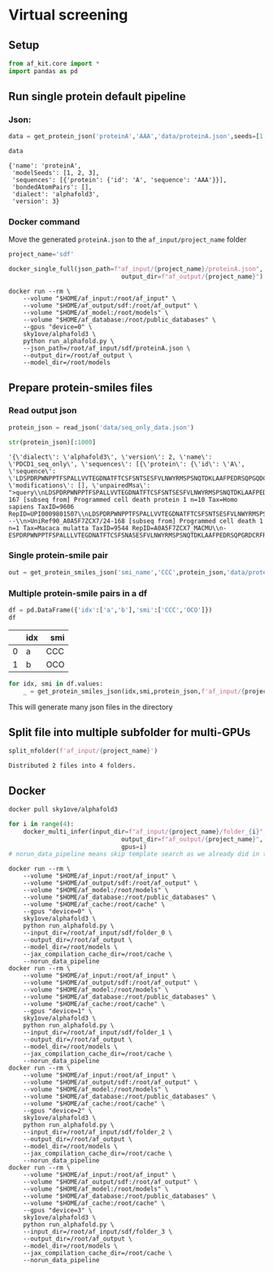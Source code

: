 # Virtual screening


<!-- WARNING: THIS FILE WAS AUTOGENERATED! DO NOT EDIT! -->

## Setup

``` python
from af_kit.core import *
import pandas as pd
```

## Run single protein default pipeline

### Json:

``` python
data = get_protein_json('proteinA','AAA','data/proteinA.json',seeds=[1,2,3])
```

``` python
data
```

    {'name': 'proteinA',
     'modelSeeds': [1, 2, 3],
     'sequences': [{'protein': {'id': 'A', 'sequence': 'AAA'}}],
     'bondedAtomPairs': [],
     'dialect': 'alphafold3',
     'version': 3}

### Docker command

Move the generated `proteinA.json` to the `af_input/project_name` folder

``` python
project_name='sdf'
```

``` python
docker_single_full(json_path=f"af_input/{project_name}/proteinA.json",
                               output_dir=f"af_output/{project_name}")
```

    docker run --rm \
        --volume "$HOME/af_input:/root/af_input" \
        --volume "$HOME/af_output/sdf:/root/af_output" \
        --volume "$HOME/af_model:/root/models" \
        --volume "$HOME/af_database:/root/public_databases" \
        --gpus "device=0" \
        sky1ove/alphafold3 \
        python run_alphafold.py \
        --json_path=/root/af_input/sdf/proteinA.json \
        --output_dir=/root/af_output \
        --model_dir=/root/models

## Prepare protein-smiles files

### Read output json

``` python
protein_json = read_json('data/seq_only_data.json')
```

``` python
str(protein_json)[:1000]
```

    '{\'dialect\': \'alphafold3\', \'version\': 2, \'name\': \'PDCD1_seq_only\', \'sequences\': [{\'protein\': {\'id\': \'A\', \'sequence\': \'LDSPDRPWNPPTFSPALLVVTEGDNATFTCSFSNTSESFVLNWYRMSPSNQTDKLAAFPEDRSQPGQDCRFRVTQLPNGRDFHMSVVRARRNDSGTYLCGAISLAPKAQIKESLRAELRVTERRAEVPTAHPSPSPRPAGQFQTLV\', \'modifications\': [], \'unpairedMsa\': ">query\\nLDSPDRPWNPPTFSPALLVVTEGDNATFTCSFSNTSESFVLNWYRMSPSNQTDKLAAFPEDRSQPGQDCRFRVTQLPNGRDFHMSVVRARRNDSGTYLCGAISLAPKAQIKESLRAELRVTERRAEVPTAHPSPSPRPAGQFQTLV\\n>UniRef90_UPI0009801507/25-167 [subseq from] Programmed cell death protein 1 n=10 Tax=Homo sapiens TaxID=9606 RepID=UPI0009801507\\nLDSPDRPWNPPTFSPALLVVTEGDNATFTCSFSNTSESFVLNWYRMSPSNQTDKLAAFPEDRSQPGQDCRFRVTQLPNGRDFHMSVVRARRNDSGTYLCGAISLAPKAQIKESLRAELRVTERRAEVPTAHPSPSPRPAGQFQ---\\n>UniRef90_A0A5F7ZCX7/24-168 [subseq from] Programmed cell death 1 n=1 Tax=Macaca mulatta TaxID=9544 RepID=A0A5F7ZCX7_MACMU\\n-ESPDRPWNPPTFSPALLLVTEGDNATFTCSFSNASESFVLNWYRMSPSNQTDKLAAFPEDRSQPGRDCRFRVTQLPNGRDFHMSVVRARRNDSGTYLCGAISLAPKAQIKESLRAELRVTERRAEVPTAHPSPSPRP'

### Single protein-smile pair

``` python
out = get_protein_smiles_json('smi_name','CCC',protein_json,'data/protein_smi.json')
```

### Multiple protein-smile pairs in a df

``` python
df = pd.DataFrame({'idx':['a','b'],'smi':['CCC','OCO']})
df
```

<div>
<style scoped>
    .dataframe tbody tr th:only-of-type {
        vertical-align: middle;
    }
&#10;    .dataframe tbody tr th {
        vertical-align: top;
    }
&#10;    .dataframe thead th {
        text-align: right;
    }
</style>

<table class="dataframe" data-quarto-postprocess="true" data-border="1">
<thead>
<tr style="text-align: right;">
<th data-quarto-table-cell-role="th"></th>
<th data-quarto-table-cell-role="th">idx</th>
<th data-quarto-table-cell-role="th">smi</th>
</tr>
</thead>
<tbody>
<tr>
<td data-quarto-table-cell-role="th">0</td>
<td>a</td>
<td>CCC</td>
</tr>
<tr>
<td data-quarto-table-cell-role="th">1</td>
<td>b</td>
<td>OCO</td>
</tr>
</tbody>
</table>

</div>

``` python
for idx, smi in df.values:
    _ = get_protein_smiles_json(idx,smi,protein_json,f'af_input/{project_name}/{idx}.json',seeds=[1,2,3])
```

This will generate many json files in the directory

## Split file into multiple subfolder for multi-GPUs

``` python
split_nfolder(f'af_input/{project_name}')
```

    Distributed 2 files into 4 folders.

## Docker

``` bash
docker pull sky1ove/alphafold3
```

``` python
for i in range(4):
    docker_multi_infer(input_dir=f"af_input/{project_name}/folder_{i}",
                               output_dir=f"af_output/{project_name}",
                               gpus=i)
# norun_data_pipeline means skip template search as we already did in the first step
```

    docker run --rm \
        --volume "$HOME/af_input:/root/af_input" \
        --volume "$HOME/af_output/sdf:/root/af_output" \
        --volume "$HOME/af_model:/root/models" \
        --volume "$HOME/af_database:/root/public_databases" \
        --volume "$HOME/af_cache:/root/cache" \
        --gpus "device=0" \
        sky1ove/alphafold3 \
        python run_alphafold.py \
        --input_dir=/root/af_input/sdf/folder_0 \
        --output_dir=/root/af_output \
        --model_dir=/root/models \
        --jax_compilation_cache_dir=/root/cache \
        --norun_data_pipeline
    docker run --rm \
        --volume "$HOME/af_input:/root/af_input" \
        --volume "$HOME/af_output/sdf:/root/af_output" \
        --volume "$HOME/af_model:/root/models" \
        --volume "$HOME/af_database:/root/public_databases" \
        --volume "$HOME/af_cache:/root/cache" \
        --gpus "device=1" \
        sky1ove/alphafold3 \
        python run_alphafold.py \
        --input_dir=/root/af_input/sdf/folder_1 \
        --output_dir=/root/af_output \
        --model_dir=/root/models \
        --jax_compilation_cache_dir=/root/cache \
        --norun_data_pipeline
    docker run --rm \
        --volume "$HOME/af_input:/root/af_input" \
        --volume "$HOME/af_output/sdf:/root/af_output" \
        --volume "$HOME/af_model:/root/models" \
        --volume "$HOME/af_database:/root/public_databases" \
        --volume "$HOME/af_cache:/root/cache" \
        --gpus "device=2" \
        sky1ove/alphafold3 \
        python run_alphafold.py \
        --input_dir=/root/af_input/sdf/folder_2 \
        --output_dir=/root/af_output \
        --model_dir=/root/models \
        --jax_compilation_cache_dir=/root/cache \
        --norun_data_pipeline
    docker run --rm \
        --volume "$HOME/af_input:/root/af_input" \
        --volume "$HOME/af_output/sdf:/root/af_output" \
        --volume "$HOME/af_model:/root/models" \
        --volume "$HOME/af_database:/root/public_databases" \
        --volume "$HOME/af_cache:/root/cache" \
        --gpus "device=3" \
        sky1ove/alphafold3 \
        python run_alphafold.py \
        --input_dir=/root/af_input/sdf/folder_3 \
        --output_dir=/root/af_output \
        --model_dir=/root/models \
        --jax_compilation_cache_dir=/root/cache \
        --norun_data_pipeline
